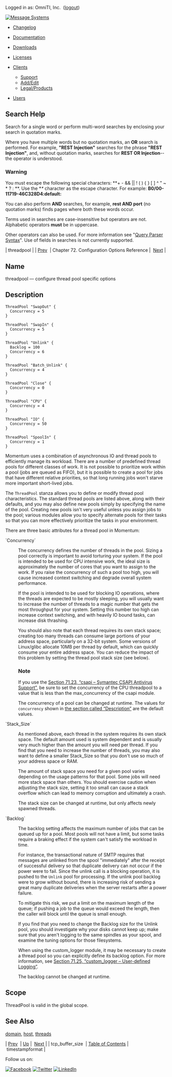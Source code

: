 Logged in as: OmniTI, Inc.  ([logout](https://support.messagesystems.com/logout.php))

[![Message Systems](https://support.messagesystems.com/images/ms-white205.png)](https://support.messagesystems.com/start.php) 

*   [Changelog](https://support.messagesystems.com/start.php?show=changelog)
*   [Documentation](https://support.messagesystems.com/docs/)
*   [Downloads](https://support.messagesystems.com/start.php)

*   [Licenses](https://support.messagesystems.com/license_summary.php)
*   <a href="">Clients</a>
    *   [Support](https://support.messagesystems.com/cs.php)
    *   [Add/Edit](https://support.messagesystems.com/edit_client.php)
    *   [Legal/Products](https://support.messagesystems.com/edit_products.php)
*   [Users](https://support.messagesystems.com/edit_customer.php)

## Search Help

Search for a single word or perform multi-word searches by enclosing your search in quotation marks.

Where you have multiple words but no quotation marks, an **OR** search is performed. For example, **"REST Injection"** searches for the phrase **"REST Injection"**, and, without quotation marks, searches for **REST OR Injection**--the operator is understood.

### Warning

You must escape the following special characters: **+ - && || ! ( ) { } [ ] ^ " ~ * ? : \**. Use the **\** character as the escape character. For example: **B0/00-11719-46C328D4\:default\:**

You can also perform **AND** searches, for example, **rest AND port** (no quotation marks) finds pages where both these words occur.

Terms used in searches are case-insensitive but operators are not. Alphabetic operators **must** be in uppercase.

Other operators can also be used. For more information see "[Query Parser Syntax](https://lucene.apache.org/core/old_versioned_docs/versions/3_0_0/queryparsersyntax.html)". Use of fields in searches is not currently supported.

| threadpool |
| [Prev](conf.ref.tcp_buffer_size.php)  | Chapter 72. Configuration Options Reference |  [Next](conf.ref.timestampformat.php) |

<a name="conf.ref.threadpool"></a>
## Name

threadpool — configure thread pool specific options

<a name="conf.ref.threadpool.description"></a>
## Description

```
ThreadPool "SwapOut" {
  Concurrency = 5
}

ThreadPool "SwapIn" {
  Concurrency = 5
}

ThreadPool "Unlink" {
  Backlog = 100
  Concurrency = 6
}

ThreadPool "Batch_Unlink" {
  Concurrency = 4
}

ThreadPool "Close" {
  Concurrency = 0
}

ThreadPool "CPU" {
  Concurrency = 4
}

ThreadPool "IO" {
  Concurrency = 50
}

ThreadPool "SpoolIn" {
  Concurrency = 1
}
```

Momentum uses a combination of asynchronous IO and thread pools to efficiently manage its workload. There are a number of predefined thread pools for different classes of work. It is not possible to prioritize work within a pool (jobs are queued as FIFO), but it is possible to create a pool for jobs that have different relative priorities, so that long running jobs won't starve more important short-lived jobs.

The `ThreadPool` stanza allows you to define or modify thread pool characteristics. The standard thread pools are listed above, along with their defaults, and you may also define new pools simply by specifying the name of the pool. Creating new pools isn't very useful unless you assign jobs to the pool; various modules allow you to specify alternate pools for their tasks so that you can more effectively prioritize the tasks in your environment.

There are three basic attributes for a thread pool in Momentum:

<dl class="variablelist">

<dt>`Concurrency`</dt>

<dd>

The concurrency defines the number of threads in the pool. Sizing a pool correctly is important to avoid torturing your system. If the pool is intended to be used for CPU intensive work, the ideal size is approximately the number of cores that you want to assign to the work. If you raise the concurrency of such a pool too high, you will cause increased context switching and degrade overall system performance.

If the pool is intended to be used for blocking IO operations, where the threads are expected to be mostly sleeping, you will usually want to increase the number of threads to a magic number that gets the most throughput for your system. Setting this number too high can increase context switching, and with heavily IO bound tasks, can increase disk thrashing.

You should also note that each thread requires its own stack space; creating too many threads can consume large portions of your address space, particularly on a 32-bit system. Some versions of Linux/glibc allocate 10MB per thread by default, which can quickly consume your entire address space. You can reduce the impact of this problem by setting the thread pool stack size (see below).

### Note

If you use the [Section 71.23, “csapi – Symantec CSAPI Antivirus Support”](modules.csapi.php "71.23. csapi – Symantec CSAPI Antivirus Support"), be sure to set the concurrency of the CPU threadpool to a value that is less than the max_concurrency of the csapi module.

The concurrency of a pool can be changed at runtime. The values for `concurrency` shown in [the section called “Description”](conf.ref.threadpool.php#conf.ref.threadpool.description "Description") are the default values.

</dd>

<dt>`Stack_Size`</dt>

<dd>

As mentioned above, each thread in the system requires its own stack space. The default amount used is system dependent and is usually very much higher than the amount you will need per thread. If you find that you need to increase the number of threads, you may also want to define a smaller Stack_Size so that you don't use so much of your address space or RAM.

The amount of stack space you need for a given pool varies depending on the usage patterns for that pool. Some jobs will need more stack space than others. You should exercise caution when adjusting the stack size, setting it too small can cause a stack overflow which can lead to memory corruption and ultimately a crash.

The stack size can be changed at runtime, but only affects newly spawned threads.

</dd>

<dt>`Backlog`</dt>

<dd>

The backlog setting affects the maximum number of jobs that can be queued up for a pool. Most pools will not have a limit, but some tasks require a braking effect if the system can't satisfy the workload in time.

For instance, the transactional nature of SMTP requires that messages are unlinked from the spool "immediately" after the receipt of successful delivery so that duplicate delivery can not occur if the power were to fail. Since the unlink call is a blocking operation, it is pushed to the `Unlink` pool for processing. If the unlink pool backlog were to grow without bound, there is increasing risk of sending a great many duplicate deliveries when the server restarts after a power failure.

To mitigate this risk, we put a limit on the maximum length of the queue; if pushing a job to the queue would exceed the length, then the caller will block until the queue is small enough.

If you find that you need to change the Backlog size for the Unlink pool, you should investigate why your disks cannot keep up; make sure that you aren't logging to the same spindles as your spool, and examine the tuning options for those filesystems.

When using the custom_logger module, it may be necessary to create a thread pool so you can explicitly define its backlog option. For more information, see [Section 71.25, “custom_logger – User-defined Logging”](modules.custom_logger.php "71.25. custom_logger – User-defined Logging").

The backlog cannot be changed at runtime.

</dd>

</dl>

<a name="idp26864768"></a>
## Scope

ThreadPool is valid in the global scope.

<a name="idp26866592"></a>
## See Also

[domain](conf.ref.domain.php "domain"), [host](conf.ref.host.php "host"), [threads](console_commands.threads.php "threads")

| [Prev](conf.ref.tcp_buffer_size.php)  | [Up](config.options.ref.php) |  [Next](conf.ref.timestampformat.php) |
| tcp_buffer_size  | [Table of Contents](index.php) |  timestampformat |

Follow us on:

[![Facebook](https://support.messagesystems.com/images/icon-facebook.png)](http://www.facebook.com/messagesystems) [![Twitter](https://support.messagesystems.com/images/icon-twitter.png)](http://twitter.com/#!/MessageSystems) [![LinkedIn](https://support.messagesystems.com/images/icon-linkedin.png)](http://www.linkedin.com/company/message-systems)